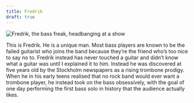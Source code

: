 ```yaml
---
title: Fredrik
draft: true
---
```


![Fredrik, the bass freak, headbanging at a show](images/fredrik_headbang.jpg)

This is Fredrik. He is a unique man. Most bass players are known to be the failed guitarist who joins the band because they’re the friend who’s too nice to say no to. Fredrik instead has never touched a guitar and didn’t know what a guitar was until I explained it to him. Instead he was discovered at five years old by the Stockholm newspapers as a rising trombone prodigy. When he in his early teens realised that no rock band would ever want a trombone player, he instead took on the bass obsessively, with the goal of one day performing the first bass solo in history that the audience actually likes.

